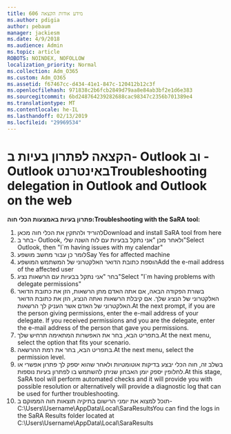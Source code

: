 ```yaml
---
title: 606 מידע אודות הקצאה
ms.author: pdigia
author: pebaum
manager: jackiesm
ms.date: 4/9/2018
ms.audience: Admin
ms.topic: article
ROBOTS: NOINDEX, NOFOLLOW
localization_priority: Normal
ms.collection: Adm_O365
ms.custom: Adm_O365
ms.assetid: f67467cc-d434-41e1-847c-120412b12c3f
ms.openlocfilehash: 971838c2b6fcb2849d79aa8e84ab3bf2e1d6e383
ms.sourcegitcommit: 6bd248764239282688cac98347c2356b701389e4
ms.translationtype: MT
ms.contentlocale: he-IL
ms.lasthandoff: 02/13/2019
ms.locfileid: "29969534"
---
```

# <a name="troubleshooting-delegation-in-outlook-and-outlook-on-the-web"></a><span data-ttu-id="76b9c-102">הקצאה לפתרון בעיות ב- Outlook וב -Outlook באינטרנט</span><span class="sxs-lookup"><span data-stu-id="76b9c-102">Troubleshooting delegation in Outlook and Outlook on the web</span></span>

<span data-ttu-id="76b9c-103">**פתרון בעיות באמצעות הכלי חוה:**</span><span class="sxs-lookup"><span data-stu-id="76b9c-103">**Troubleshooting with the SaRA tool:**</span></span>

1. <span data-ttu-id="76b9c-104">להוריד ולהתקין את הכלי חוה מכאן</span><span class="sxs-lookup"><span data-stu-id="76b9c-104">Download and install SaRA tool from here</span></span>
1. <span data-ttu-id="76b9c-105">בחר ב- Outlook, ולאחר מכן "אני נתקל בבעיות עם לוח השנה שלי"</span><span class="sxs-lookup"><span data-stu-id="76b9c-105">Select Outlook, then "I\`m having issues with my calendar"</span></span>
1. <span data-ttu-id="76b9c-106">לומר כן עבור מחשב מושפע</span><span class="sxs-lookup"><span data-stu-id="76b9c-106">Say Yes for affected machine</span></span>
1. <span data-ttu-id="76b9c-107">הוספת כתובת הדואר האלקטרוני של המשתמש המושפע</span><span class="sxs-lookup"><span data-stu-id="76b9c-107">Add the e-mail address of the affected user</span></span>
1. <span data-ttu-id="76b9c-108">בחר "אני נתקל בבעיות עם הרשאות נציג"</span><span class="sxs-lookup"><span data-stu-id="76b9c-108">Select "I\`m having problems with delegate permissions"</span></span>
1. <span data-ttu-id="76b9c-p101">בשורת הפקודה הבאה, אם אתה האדם מתן הרשאות, הזן את כתובת הדואר האלקטרוני של הנציג שלך. אם קיבלת הרשאות ואתה הנציג, הזן את כתובת הדואר האלקטרוני של האדם אשר העניק לך הרשאות.</span><span class="sxs-lookup"><span data-stu-id="76b9c-p101">At the next prompt, if you are the person giving permissions, enter the e-mail address of your delegate. If you received permissions and you are the delegate, enter the e-mail address of the person that gave you permissions.</span></span>
1. <span data-ttu-id="76b9c-111">בתפריט הבא, בחר את האפשרות המתאימה תרחיש שלך.</span><span class="sxs-lookup"><span data-stu-id="76b9c-111">At the next menu, select the option that fits your scenario.</span></span> 
1. <span data-ttu-id="76b9c-112">בתפריט הבא, בחר את רמת ההרשאה.</span><span class="sxs-lookup"><span data-stu-id="76b9c-112">At the next menu, select the permission level.</span></span>
1. <span data-ttu-id="76b9c-113">בשלב זה, חוה הכלי יבצע בדיקות אוטומטיות ולאחר שהוא יספק לך פתרון אפשרי או לחלופין יספק יומן האבחון שניתן להשתמש בו לפתרון בעיות נוספות.</span><span class="sxs-lookup"><span data-stu-id="76b9c-113">At this stage, SaRA tool will perform automated checks and it will provide you with possible resolution or alternatively will provide a diagnostic log that can be used for further troubleshooting.</span></span>
1. <span data-ttu-id="76b9c-114">תוכל למצוא את יומני הרישום בתיקיה תוצאות חוה הממוקם ב- C:\Users\Username\AppData\Local\SaraResults</span><span class="sxs-lookup"><span data-stu-id="76b9c-114">You can find the logs in the SaRA Results folder located at C:\Users\Username\AppData\Local\SaraResults</span></span>